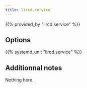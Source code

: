 ```yaml
---
title: lircd.service
---
```


{{% provided_by "lircd.service" %}}

## Options

{{% systemd_unit "lircd.service" %}}

## Additionnal notes

Nothing here.